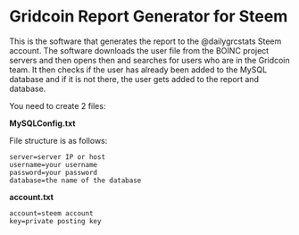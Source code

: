 # Gridcoin Report Generator for Steem

This is the software that generates the report to the @dailygrcstats Steem account. The software downloads the user file from the BOINC project servers and then opens then and searches for users who are in the Gridcoin team. It then checks if the user has already been added to the MySQL database and if it is not there, the user gets added to the report and database.

You need to create 2 files:

**MySQLConfig.txt**

File structure is as follows:
```
server=server IP or host
username=your username
password=your password
database=the name of the database
```

**account.txt**
```
account=steem account
key=private posting key
```
